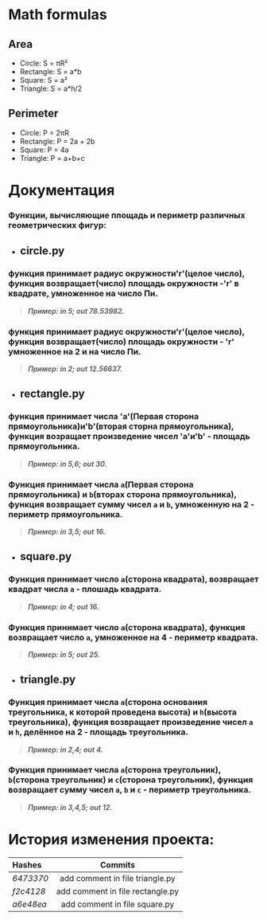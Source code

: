 # Math formulas
## Area
- Circle: S = πR²
- Rectangle: S = a*b
- Square: S = a²
- Triangle: S = a*h/2

## Perimeter
- Circle: P = 2πR
- Rectangle: P = 2a + 2b
- Square: P = 4a
- Triangle: P = a+b+c

# Документация
  ### Функции, вычисляющие площадь и периметр различных геометрических фигур:


* ## circle.py

### функция принимает радиус окружности'r'(целое число), функция возвращает(число) площадь окружности -'r' в квадрате, умноженное на число Пи.

> ***Пример: in 5; out 78.53982.***

### функция принимает радиус окружности'r'(целое число), функция возвращает(число) площадь окружности - 'r' умноженное на 2 и на число Пи.

> ***Пример: in 2; out 12.56637.***


* ## rectangle.py

### функция принимает числа 'a'(Первая сторона прямоугольника)и'b'(вторая сторна прямоугольника), функция возращает произведение чисел 'a'и'b' - площадь прямоугольника.

> ***Пример: in 5,6; out 30.***

### Функция принимает числа `a`(Первая сторона прямоугольника) и `b`(вторах сторона прямоугольника), функция возвращает сумму чисел `a` и `b`, умноженную на 2 - периметр прямоугольника.

> ***Пример: in 3,5; out 16.***


* ## square.py

### Функция принимает число `a`(сторона квадрата), возвращает квадрат числа `a` - плошадь квадрата.

> ***Пример: in 4; out 16.***

### Функция принимает число `a`(сторона квадрата), функция возвращает число `a`, умноженное на 4 - периметр квадрата.

> ***Пример: in 5; out 25.***


* ## triangle.py

### Функция принимает числa `a`(сторона основания треугольника, к которой проведена высота) и `h`(высота треугольника), функция возвращает произведение чисел `a` и `h`, делённое на 2 - площадь треугольника.

> ***Пример: in 2,4; out 4.***

### Функция принимает числа `a`(сторона треугольник), `b`(сторона треугольник) и `с`(сторона треугольник), функция возвращает сумму чисел `a`, `b` и `с` - периметр треугольника.

> ***Пример: in 3,4,5; out 12.***

# История изменения проекта:
| Hashes    | Commits                       |
| :-        | :---------:                   |
| _6473370_ | add comment in file triangle.py |
| _f2c4128_ |  add comment in file rectangle.py |
| _a6e48ea_ | add comment in file square.py |
